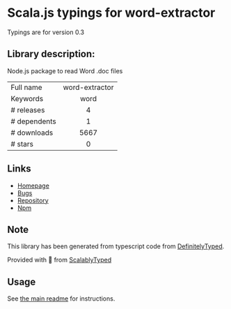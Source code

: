 
# Scala.js typings for word-extractor

Typings are for version 0.3

## Library description:
Node.js package to read Word .doc files

|                    |                 |
| ------------------ | :-------------: |
| Full name          | word-extractor |
| Keywords           | word |
| # releases         | 4 |
| # dependents       | 1 |
| # downloads        | 5667 |
| # stars            | 0 |

## Links
- [Homepage](https://github.com/morungos/node-word-extractor)
- [Bugs](https://github.com/morungos/node-word-extractor/issues)
- [Repository](https://github.com/morungos/node-word-extractor)
- [Npm](https://www.npmjs.com/package/word-extractor)
    


## Note
This library has been generated from typescript code from [DefinitelyTyped](https://definitelytyped.org).

Provided with :purple_heart: from [ScalablyTyped](https://github.com/oyvindberg/ScalablyTyped)

## Usage
See [the main readme](../../readme.md) for instructions.


